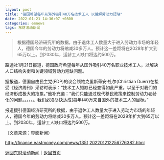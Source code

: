 ```yaml
---
layout: post
title: "德国希望每年从海外吸引40万名技术工人 以缓解劳动力短缺"
date: 2022-01-21 14:36:07 +0800
categories: emnews
tags: 东财滚动新闻
---
```

> 根据德国经济研究所的数据，由于退休工人数量大于进入劳动力市场的年轻人，德国今年的劳动力将缩减30多万人。预计这一差距将在2029年扩大到65万以上。到2030年，适龄工人缺口将达约500万。

<p>路透社1月21日报道，德国政府希望每年从国外吸引40万名职业技术工人，以解决人口结构失衡和关键领域劳动力短缺问题。</p>
 <p>据报道，德国自由民主党(FDP)的议会领袖克里斯蒂安·杜尔(Christian Duerr)在接受《经济周刊》采访时表示：“技术工人短缺已经变得如此严重，以至于对我们的经济形成极大的拖累。”他补充道：“我们只能通过现代移民政策来控制劳动力老龄化的问题。。。。。。我们必须尽快达成(每年)40万来自国外的技术工人的目标。”</p>
 <p>报道援引德国经济研究所的数据，由于退休工人数量大于进入劳动力市场的年轻人，德国今年的劳动力将缩减30多万人。预计这一差距将在2029年扩大到65万以上。到2030年，适龄工人缺口将达约500万。</p><p class="em_media">（文章来源：界面新闻）</p>

<http://finance.eastmoney.com/news/1351,202201212256776382.html>

[返回东财滚动新闻](//finews.withounder.com/emnews/)｜[返回首页](//finews.withounder.com/)